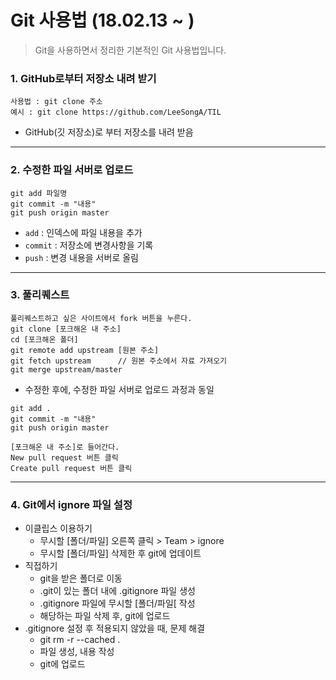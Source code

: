 ﻿# Git 사용법 (18.02.13 ~ )  
> Git을 사용하면서 정리한 기본적인 Git 사용법입니다.  

### 1. GitHub로부터 저장소 내려 받기  
```
사용법 : git clone 주소
예시 : git clone https://github.com/LeeSongA/TIL
```
- GitHub(깃 저장소)로 부터 저장소를 내려 받음  
---

### 2. 수정한 파일 서버로 업로드
```
git add 파일명
git commit -m "내용"
git push origin master
```
- `add` : 인덱스에 파일 내용을 추가
- `commit` : 저장소에 변경사항을 기록
- `push` : 변경 내용을 서버로 올림
---

### 3. 풀리퀘스트
```
풀리퀘스트하고 싶은 사이트에서 fork 버튼을 누른다.
git clone [포크해온 내 주소]
cd [포크해온 폴더]
git remote add upstream [원본 주소]
git fetch upstream		// 원본 주소에서 자료 가져오기
git merge upstream/master	
```
- 수정한 후에, 수정한 파일 서버로 업로드 과정과 동일
```
git add .			
git commit -m "내용"
git push origin master
```

```
[포크해온 내 주소]로 들어간다.
New pull request 버튼 클릭
Create pull request 버튼 클릭
```
---

### 4. Git에서 ignore 파일 설정
- 이클립스 이용하기
	- 무시할 [폴더/파일] 오른쪽 클릭 > Team > ignore
	- 무시할 [폴더/파일] 삭제한 후 git에 업데이트
- 직접하기
	- git을 받은 폴더로 이동
	- .git이 있는 폴더 내에 .gitignore 파일 생성
	- .gitignore 파일에 무시할 [폴더/파일[ 작성
	- 해당하는 파일 삭제 후, git에 업로드
- .gitignore 설정 후 적용되지 않았을 때, 문제 해결
	- git rm -r --cached .
	- 파일 생성, 내용 작성
	- git에 업로드

